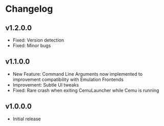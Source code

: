 # Changelog 

## v1.2.0.0
* Fixed: Version detection
* Fixed: Minor bugs

## v1.1.0.0
* New Feature: Command Line Arguments now implemented to improvement compatibility with Emulation Frontends  
* Improvement: Subtle UI tweaks
* Fixed: Rare crash when exiting CemuLauncher while Cemu is running 

## v1.0.0.0
* Initial release 
